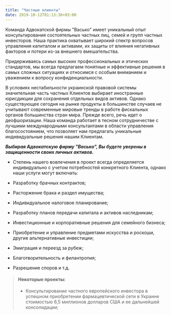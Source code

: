 ```yaml
---
title: "Частные клиенты"
date: 2019-10-12T01:13:36+03:00
---
```


Команда Адвокатской фирмы "Васько" имеет уникальный опыт консультирования состоятельных частных лиц, семей и групп частных инвесторов. Наша практика охватывает широкий спектр вопросов управления капиталом и активами, их защиты от влияния негативных факторов и потери из-за внешнего вмешательства.

Придерживаясь самых высоких профессиональных и этических стандартов, мы всегда предлагаем понятные и эффективные решения в самых сложных ситуациях и относимся с особым вниманием и уважением к вопросу конфиденциальности.

В условиях нестабильности украинской правовой системы значительная часть частных Клиентов выбирает иностранные юрисдикции для сохранения отдельных видов активов. Однако существующее сегодня на рынке продукты в большинстве случаев не учитывают современные мировые тренды в работе фискальных органов большинства стран мира. Прежде всего, речь идет о деофшоризации. Наша команда работает в тесном сотрудничестве с лучшими международными консультантами в области управления благосостоянием, что позволяет нам предлагать уникальные индивидуальные решения нашим Клиентам.

***Выбирая Адвокатскую фирму "Васько", Вы будете уверены в защищенности своих личных активов.***

- Степень нашего вовлечения в проект всегда определяется индивидуально с учетом потребностей конкретного Клиента, однако наши услуги могут включать:

- Разработку брачных контрактов;

- Расторжение брака и раздел имущества;

- Индивидуальное налоговое планирование;

- Разработку планов передачи капитала и активов наследникам;

- Инвестиционные и корпоративные решения для семейного бизнеса;

- Приобретение и управление предметами искусства и роскоши, другие альтернативные инвестиции;

- Эмиграция и переезд за рубеж;

- Благотворительность и филантропия;

- Разрешение споров и т.д.

> #### Некоторые проекты:
>
> - Консультирование частного европейского инвестора в успешном приобретении фармацевтической сети в Украине стоимостью 6,5 миллионов долларов США и ее дальнейшей консолидации;
